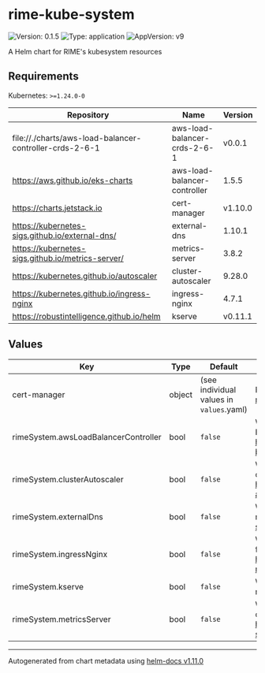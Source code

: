 # rime-kube-system

![Version: 0.1.5](https://img.shields.io/badge/Version-0.1.5-informational?style=flat-square) ![Type: application](https://img.shields.io/badge/Type-application-informational?style=flat-square) ![AppVersion: v9](https://img.shields.io/badge/AppVersion-v9-informational?style=flat-square)

A Helm chart for RIME's kubesystem resources

## Requirements

Kubernetes: `>=1.24.0-0`

| Repository | Name | Version |
|------------|------|---------|
| file://./charts/aws-load-balancer-controller-crds-2-6-1 | aws-load-balancer-crds-2-6-1 | v0.0.1 |
| https://aws.github.io/eks-charts | aws-load-balancer-controller | 1.5.5 |
| https://charts.jetstack.io | cert-manager | v1.10.0 |
| https://kubernetes-sigs.github.io/external-dns/ | external-dns | 1.10.1 |
| https://kubernetes-sigs.github.io/metrics-server/ | metrics-server | 3.8.2 |
| https://kubernetes.github.io/autoscaler | cluster-autoscaler | 9.28.0 |
| https://kubernetes.github.io/ingress-nginx | ingress-nginx | 4.7.1 |
| https://robustintelligence.github.io/helm | kserve | v0.11.1 |

## Values

| Key | Type | Default | Description |
|-----|------|---------|-------------|
| cert-manager | object | (see individual values in `values`.yaml) | For full reference, see https://github.com/cert-manager/cert-manager/tree/v1.10.0 |
| rimeSystem.awsLoadBalancerController | bool | `false` | Whether to install the AWS Load Balancer Controller Helm chart. For full reference, see https://github.com/kubernetes-sigs/aws-load-balancer-controller/tree/v2.5.4 |
| rimeSystem.clusterAutoscaler | bool | `false` | Whether to install the Kubernetes Autoscaler Helm chart. For full reference, see https://github.com/kubernetes/autoscaler/tree/cluster-autoscaler-1.21.0/cluster-autoscaler/cloudprovider |
| rimeSystem.externalDns | bool | `false` | Whether to install the ExternalDNS Helm chart. For full reference, see https://github.com/kubernetes-sigs/external-dns/tree/v0.12.0/charts/external-dns |
| rimeSystem.ingressNginx | bool | `false` | Whether to install the ingress-nginx Helm chart. For full reference, see See https://artifacthub.io/packages/helm/ingress-nginx/ingress-nginx |
| rimeSystem.kserve | bool | `false` | Whether to install the Kserve Helm chart. For full reference, see See https://github.com/kserve/kserve |
| rimeSystem.metricsServer | bool | `false` | Whether to install the Kubernetes Metrics Server Helm chart. For full reference, see https://github.com/kubernetes-sigs/metrics-server/tree/v0.6.1 |

----------------------------------------------
Autogenerated from chart metadata using [helm-docs v1.11.0](https://github.com/norwoodj/helm-docs/releases/v1.11.0)
